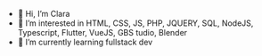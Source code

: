 - 👋 Hi, I’m Clara
- 👀 I’m interested in HTML, CSS, JS, PHP, JQUERY, SQL, NodeJS, Typescript, Flutter, VueJS, GBS tudio, Blender
- 🌱 I’m currently learning fullstack dev

<!---
ClaraFallDevMonster/ClaraFallDevMonster is a ✨ special ✨ repository because its `README.md` (this file) appears on your GitHub profile.
You can click the Preview link to take a look at your changes.
--->
